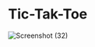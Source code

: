 # Tic-Tak-Toe
![Screenshot (32)](https://user-images.githubusercontent.com/59595534/97470969-34ed5c80-196e-11eb-87e6-0b1afd85e46e.png)
